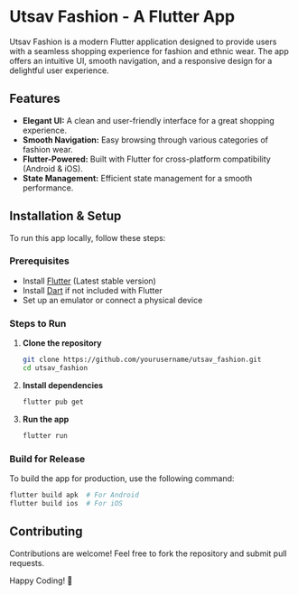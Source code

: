 # Utsav Fashion - A Flutter App

Utsav Fashion is a modern Flutter application designed to provide users with a seamless shopping experience for fashion and ethnic wear. The app offers an intuitive UI, smooth navigation, and a responsive design for a delightful user experience.

## Features
- **Elegant UI:** A clean and user-friendly interface for a great shopping experience.
- **Smooth Navigation:** Easy browsing through various categories of fashion wear.
- **Flutter-Powered:** Built with Flutter for cross-platform compatibility (Android & iOS).
- **State Management:** Efficient state management for a smooth performance.

## Installation & Setup
To run this app locally, follow these steps:

### Prerequisites
- Install [Flutter](https://flutter.dev/docs/get-started/install) (Latest stable version)
- Install [Dart](https://dart.dev/get-dart) if not included with Flutter
- Set up an emulator or connect a physical device

### Steps to Run
1. **Clone the repository**
   ```bash
   git clone https://github.com/yourusername/utsav_fashion.git
   cd utsav_fashion
   ```
2. **Install dependencies**
   ```bash
   flutter pub get
   ```
3. **Run the app**
   ```bash
   flutter run
   ```

### Build for Release
To build the app for production, use the following command:
```bash
flutter build apk  # For Android
flutter build ios  # For iOS
```

## Contributing
Contributions are welcome! Feel free to fork the repository and submit pull requests.

Happy Coding! 🚀

